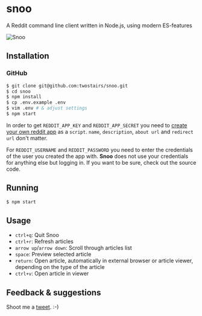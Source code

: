 # snoo

A Reddit command line client written in Node.js, using modern ES-features

![Snoo](demo.gif)

## Installation

### GitHub

```bash
$ git clone git@github.com:twostairs/snoo.git
$ cd snoo
$ npm install
$ cp .env.example .env
$ vim .env # & adjust settings
$ npm start
```

In order to get `REDDIT_APP_KEY` and `REDDIT_APP_SECRET` you need to [create your own reddit app](https://www.reddit.com/prefs/apps/) as a `script`. `name`, `description`, `about url` and `redirect url` don't matter.

For `REDDIT_USERNAME` and `REDDIT_PASSWORD` you need to enter the credentials of the user you created the app with. **Snoo** does not use your credentials for anything else but logging in. If you want to be sure, check out the source code.

## Running

```bash
$ npm start
```

## Usage

- `ctrl+q`: Quit Snoo
- `ctrl+r`: Refresh articles
- `arrow up`/`arrow down`: Scroll through articles list
- `space`: Preview selected article
- `return`: Open article, automatically in external browser or article viewer, depending on the type of the article
- `ctrl+v`: Open article in viewer

## Feedback & suggestions

Shoot me a [tweet](https://twitter.com/mrusme). :-)
